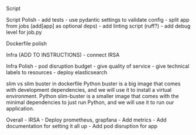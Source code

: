 Script
    

Script Polish
    - add tests
    - use pydantic settings to validate config
    - split app from jobs (add[app] as optional deps)
    - add linting script (ruff?)
    - add debug level for job.py


Dockerfile polish


Infra (ADD TO INSTRUCTIONS)
    - connect IRSA
    
Infra Polish
    - pod disruption budget
    - give quality of service
    - give technical labels to resources
    - deploy elasticsearch

slim vs slim buster in dockerfile
    Python buster is a big image that comes with development dependencies, and we will use it to install a virtual environment.
    Python slim-buster is a smaller image that comes with the minimal dependencies to just run Python, and we will use it to run our application.


Overall
    - IRSA
    - Deploy prometheus, grapfana
    - Add metrics
    - Add documentation for setting it all up
    - Add pod disruption for app
    